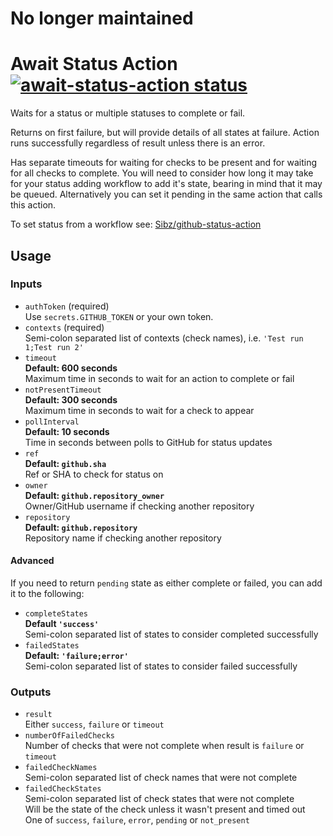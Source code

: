 # No longer maintained


# Await Status Action <a href="https://github.com/Sibz/await-status-action"><img alt="await-status-action status"   src="https://github.com/Sibz/await-status-action/workflows/test/badge.svg"></a>

Waits for a status or multiple statuses to complete or fail.

Returns on first failure, but will provide details of all states at failure. Action runs successfully regardless of result unless there is an error.

Has separate timeouts for waiting for checks to be present
and for waiting for all checks to complete. You will need to consider how long it may take for your status adding workflow 
to add it's state, bearing in mind that it may be queued. Alternatively you can set it pending in the same action that 
calls this action. 

To set status from a workflow see: [Sibz/github-status-action](https://github.com/Sibz/github-status-action)

## Usage

### Inputs

* `authToken` (required)  
Use `secrets.GITHUB_TOKEN` or your own token.
* `contexts` (required)  
Semi-colon separated list of contexts (check names), i.e. `'Test run 1;Test run 2'`
* `timeout`  
**Default: 600 seconds**  
Maximum time in seconds to wait for an action to complete or fail  
* `notPresentTimeout`  
**Default: 300 seconds**  
Maximum time in seconds to wait for a check to appear
* `pollInterval`  
**Default: 10 seconds**  
Time in seconds between polls to GitHub for status updates
* `ref`  
**Default: `github.sha`**  
Ref or SHA to check for status on
* `owner`  
**Default: `github.repository_owner`**  
Owner/GitHub username if checking another repository
* `repository`  
**Default: `github.repository`**  
Repository name if checking another repository
#### Advanced
If you need to return `pending` state as either complete or failed, you can add it to the following:
* `completeStates`  
**Default `'success'`**  
Semi-colon separated list of states to consider completed successfully
* `failedStates`  
**Default: `'failure;error'`**  
Semi-colon separated list of states to consider failed successfully

### Outputs
* `result`  
Either `success`, `failure` or `timeout`
* `numberOfFailedChecks`  
Number of checks that were not complete when result is `failure` or `timeout`
* `failedCheckNames`  
Semi-colon separated list of check names that were not complete
* `failedCheckStates`  
Semi-colon separated list of check states that were not complete  
Will be the state of the check unless it wasn't present and timed out  
One of `success`, `failure`, `error`, `pending` or `not_present`
